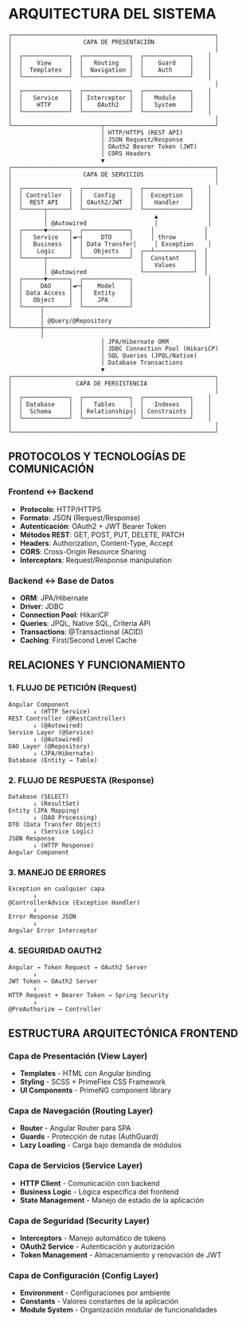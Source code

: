 # ARQUITECTURA DEL SISTEMA

```
┌─────────────────────────────────────────────────────────┐
│                    CAPA DE PRESENTACIÓN                 │
│                                                         │
│  ┌─────────────┐  ┌─────────────┐  ┌─────────────┐    │
│  │    View     │  │   Routing   │  │    Guard    │    │
│  │  Templates  │  │  Navigation │  │    Auth     │    │
│  └─────────────┘  └─────────────┘  └─────────────┘    │
│                                                         │
│  ┌─────────────┐  ┌─────────────┐  ┌─────────────┐    │
│  │   Service   │  │ Interceptor │  │   Module    │    │
│  │    HTTP     │  │    OAuth2   │  │   System    │    │
│  └─────────────┘  └─────────────┘  └─────────────┘    │
│                                                         │
└─────────────────────────┬───────────────────────────────┘
                          │ HTTP/HTTPS (REST API)
                          │ JSON Request/Response
                          │ OAuth2 Bearer Token (JWT)
                          │ CORS Headers
                          ▼
┌─────────────────────────────────────────────────────────┐
│                    CAPA DE SERVICIOS                    │
│                                                         │
│  ┌─────────────┐  ┌─────────────┐  ┌─────────────┐    │
│  │ Controller  │  │   Config    │  │  Exception  │    │
│  │  REST API   │  │ OAuth2/JWT  │  │   Handler   │    │
│  └──────┬──────┘  └─────────────┘  └─────────────┘    │
│         │                              ▲              │
│         │ @Autowired                   │              │
│  ┌──────▼──────┐  ┌─────────────┐     │              │
│  │   Service   │◄─┤     DTO     │     │ throw        │
│  │   Business  │  │ Data Transfer│     │ Exception    │
│  │    Logic    │  │   Objects   │  ┌──┴───────────┐  │
│  └──────┬──────┘  └─────────────┘  │  Constant    │  │
│         │                          │   Values     │  │
│         │ @Autowired               └──────────────┘  │
│  ┌──────▼──────┐  ┌─────────────┐                     │
│  │     DAO     │◄─┤    Model    │                     │
│  │ Data Access │  │   Entity    │                     │
│  │   Object    │  │    JPA      │                     │
│  └─────┬───────┘  └─────────────┘                     │
│        │                                              │
│        │ @Query/@Repository                           │
└────────┼──────────────────────────────────────────────┘
         │
                          │ JPA/Hibernate ORM
                          │ JDBC Connection Pool (HikariCP)
                          │ SQL Queries (JPQL/Native)
                          │ Database Transactions
                          ▼
┌─────────────────────────────────────────────────────────┐
│                  CAPA DE PERSISTENCIA                   │
│                                                         │
│  ┌─────────────┐  ┌─────────────┐  ┌─────────────┐    │
│  │ Database    │  │   Tables    │  │   Indexes   │    │
│  │  Schema     │  │ Relationships│ │ Constraints │    │
│  └─────────────┘  └─────────────┘  └─────────────┘    │
│                                                         │
└─────────────────────────────────────────────────────────┘
```

## PROTOCOLOS Y TECNOLOGÍAS DE COMUNICACIÓN

### Frontend ↔ Backend
- **Protocolo**: HTTP/HTTPS
- **Formato**: JSON (Request/Response)
- **Autenticación**: OAuth2 + JWT Bearer Token
- **Métodos REST**: GET, POST, PUT, DELETE, PATCH
- **Headers**: Authorization, Content-Type, Accept
- **CORS**: Cross-Origin Resource Sharing
- **Interceptors**: Request/Response manipulation

### Backend ↔ Base de Datos
- **ORM**: JPA/Hibernate
- **Driver**: JDBC
- **Connection Pool**: HikariCP
- **Queries**: JPQL, Native SQL, Criteria API
- **Transactions**: @Transactional (ACID)
- **Caching**: First/Second Level Cache

## RELACIONES Y FUNCIONAMIENTO

### 1. FLUJO DE PETICIÓN (Request)
```
Angular Component
       ↓ (HTTP Service)
REST Controller (@RestController)
       ↓ (@Autowired)
Service Layer (@Service)
       ↓ (@Autowired)
DAO Layer (@Repository)
       ↓ (JPA/Hibernate)
Database (Entity → Table)
```

### 2. FLUJO DE RESPUESTA (Response)
```
Database (SELECT)
       ↓ (ResultSet)
Entity (JPA Mapping)
       ↓ (DAO Processing)
DTO (Data Transfer Object)
       ↓ (Service Logic)
JSON Response
       ↓ (HTTP Response)
Angular Component
```

### 3. MANEJO DE ERRORES
```
Exception en cualquier capa
       ↓
@ControllerAdvice (Exception Handler)
       ↓
Error Response JSON
       ↓
Angular Error Interceptor
```

### 4. SEGURIDAD OAUTH2
```
Angular → Token Request → OAuth2 Server
       ↓
JWT Token ← OAuth2 Server
       ↓
HTTP Request + Bearer Token → Spring Security
       ↓
@PreAuthorize → Controller
```

## ESTRUCTURA ARQUITECTÓNICA FRONTEND

### Capa de Presentación (View Layer)
- **Templates** - HTML con Angular binding
- **Styling** - SCSS + PrimeFlex CSS Framework
- **UI Components** - PrimeNG component library

### Capa de Navegación (Routing Layer)
- **Router** - Angular Router para SPA
- **Guards** - Protección de rutas (AuthGuard)
- **Lazy Loading** - Carga bajo demanda de módulos

### Capa de Servicios (Service Layer)
- **HTTP Client** - Comunicación con backend
- **Business Logic** - Lógica específica del frontend
- **State Management** - Manejo de estado de la aplicación

### Capa de Seguridad (Security Layer)
- **Interceptors** - Manejo automático de tokens
- **OAuth2 Service** - Autenticación y autorización
- **Token Management** - Almacenamiento y renovación de JWT

### Capa de Configuración (Config Layer)
- **Environment** - Configuraciones por ambiente
- **Constants** - Valores constantes de la aplicación
- **Module System** - Organización modular de funcionalidades
